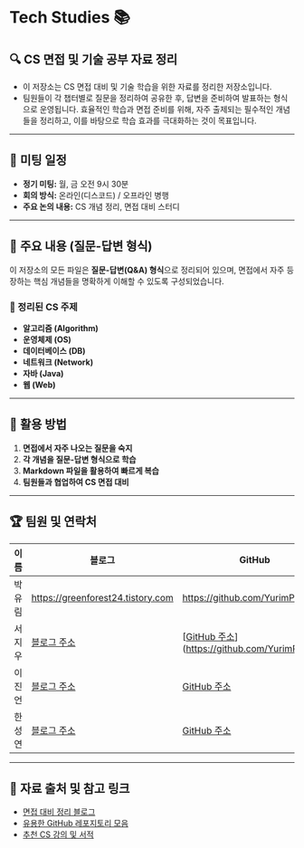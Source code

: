 # Tech Studies 📚

## 🔍 CS 면접 및 기술 공부 자료 정리
- 이 저장소는 CS 면접 대비 및 기술 학습을 위한 자료를 정리한 저장소입니다. 
- 팀원들이 각 챕터별로 질문을 정리하여 공유한 후, 답변을 준비하여 발표하는 형식으로 운영됩니다. 
효율적인 학습과 면접 준비를 위해, 자주 출제되는 필수적인 개념들을 정리하고, 이를 바탕으로 학습 효과를 극대화하는 것이 목표입니다. 

---

## 📅 미팅 일정
- **정기 미팅:** 월, 금 오전 9시 30분
- **회의 방식:** 온라인(디스코드) / 오프라인 병행
- **주요 논의 내용:** CS 개념 정리, 면접 대비 스터디

---

## 📌 주요 내용 (질문-답변 형식)
이 저장소의 모든 파일은 **질문-답변(Q&A) 형식**으로 정리되어 있으며, 면접에서 자주 등장하는 핵심 개념들을 명확하게 이해할 수 있도록 구성되었습니다.

### 📂 정리된 CS 주제
- **알고리즘 (Algorithm)**
- **운영체제 (OS)**
- **데이터베이스 (DB)**
- **네트워크 (Network)**
- **자바 (Java)**
- **웹 (Web)**

---

## 🚀 활용 방법
1. **면접에서 자주 나오는 질문을 숙지**
2. **각 개념을 질문-답변 형식으로 학습**
3. **Markdown 파일을 활용하여 빠르게 복습**
4. **팀원들과 협업하여 CS 면접 대비**

---

## 🏆 팀원 및 연락처
| 이름  | 블로그  | GitHub  | 이메일 |
|------|--------|---------|--------|
| 박유림 | https://greenforest24.tistory.com | https://github.com/YurimPark04 | 4yrpbusiness@gmail.com |
| 서지우 | [블로그 주소](#) | [[GitHub 주소](#)](https://github.com/YurimPark04) | exampleB@email.com |
| 이진언 | [블로그 주소](#) | [GitHub 주소](#) | exampleC@email.com |
| 한성연 | [블로그 주소](#) | [GitHub 주소](#) | exampleC@email.com |

---

## 🔗 자료 출처 및 참고 링크
- [면접 대비 정리 블로그](#)
- [유용한 GitHub 레포지토리 모음](#)
- [추천 CS 강의 및 서적](#)

